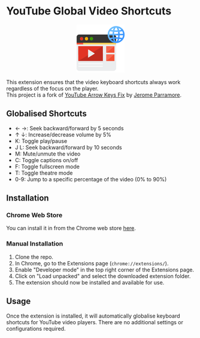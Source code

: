 # YouTube Global Video Shortcuts

<p align="center">
  <img width='128' src="icons/icon256.png">
</p>

This extension ensures that the video keyboard shortcuts always work regardless of the focus on the player.  
This project is a fork of [YouTube Arrow Keys Fix](https://github.com/JParramore/youtube-arrow-keys-fix) by [Jerome Parramore](https://github.com/JParramore).  

## Globalised Shortcuts
- ← →: Seek backward/forward by 5 seconds
- ↑ ↓: Increase/decrease volume by 5%
- K: Toggle play/pause
- J L: Seek backward/forward by 10 seconds
- M: Mute/unmute the video
- C: Toggle captions on/off
- F: Toggle fullscreen mode
- T: Toggle theatre mode
- 0-9: Jump to a specific percentage of the video (0% to 90%)

## Installation

### Chrome Web Store
You can install it in from the Chrome web store [here](https://chrome.google.com/webstore/detail/youtube-arrow-keys-fix/hbnlngeljeofecndhmebgpgpccfnkgjb).

### Manual Installation
1. Clone the repo.
2. In Chrome, go to the Extensions page (`chrome://extensions/`).
3. Enable "Developer mode" in the top right corner of the Extensions page.
4. Click on "Load unpacked" and select the downloaded extension folder.
5. The extension should now be installed and available for use.

## Usage
Once the extension is installed, it will automatically globalise keyboard shortcuts for YouTube video players. There are no additional settings or configurations required.